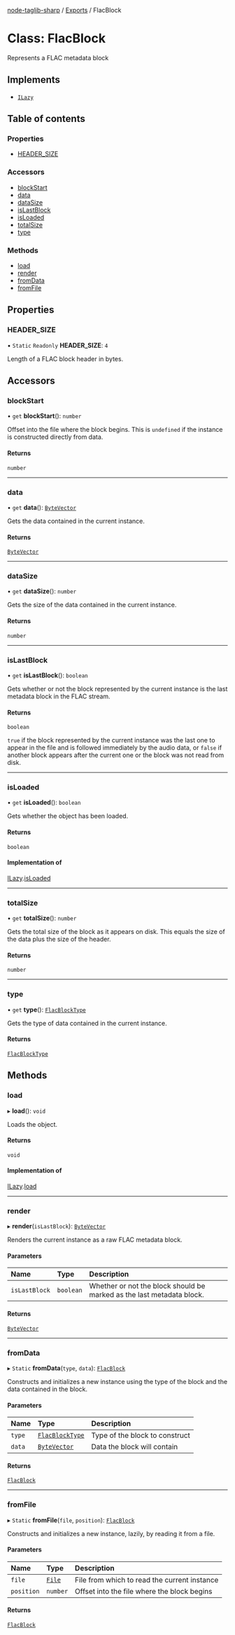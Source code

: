 [node-taglib-sharp](../README.md) / [Exports](../modules.md) / FlacBlock

# Class: FlacBlock

Represents a FLAC metadata block

## Implements

- [`ILazy`](../interfaces/ILazy.md)

## Table of contents

### Properties

- [HEADER_SIZE](FlacBlock.md#header_size)

### Accessors

- [blockStart](FlacBlock.md#blockstart)
- [data](FlacBlock.md#data)
- [dataSize](FlacBlock.md#datasize)
- [isLastBlock](FlacBlock.md#islastblock)
- [isLoaded](FlacBlock.md#isloaded)
- [totalSize](FlacBlock.md#totalsize)
- [type](FlacBlock.md#type)

### Methods

- [load](FlacBlock.md#load)
- [render](FlacBlock.md#render)
- [fromData](FlacBlock.md#fromdata)
- [fromFile](FlacBlock.md#fromfile)

## Properties

### HEADER_SIZE

▪ `Static` `Readonly` **HEADER_SIZE**: `4`

Length of a FLAC block header in bytes.

## Accessors

### blockStart

• `get` **blockStart**(): `number`

Offset into the file where the block begins. This is `undefined` if the instance is
constructed directly from data.

#### Returns

`number`

---

### data

• `get` **data**(): [`ByteVector`](ByteVector.md)

Gets the data contained in the current instance.

#### Returns

[`ByteVector`](ByteVector.md)

---

### dataSize

• `get` **dataSize**(): `number`

Gets the size of the data contained in the current instance.

#### Returns

`number`

---

### isLastBlock

• `get` **isLastBlock**(): `boolean`

Gets whether or not the block represented by the current instance is the last metadata block
in the FLAC stream.

#### Returns

`boolean`

`true` if the block represented by the current instance was the last one to appear
in the file and is followed immediately by the audio data, or `false` if another block
appears after the current one or the block was not read from disk.

---

### isLoaded

• `get` **isLoaded**(): `boolean`

Gets whether the object has been loaded.

#### Returns

`boolean`

#### Implementation of

[ILazy](../interfaces/ILazy.md).[isLoaded](../interfaces/ILazy.md#isloaded)

---

### totalSize

• `get` **totalSize**(): `number`

Gets the total size of the block as it appears on disk. This equals the size of the data
plus the size of the header.

#### Returns

`number`

---

### type

• `get` **type**(): [`FlacBlockType`](../enums/FlacBlockType.md)

Gets the type of data contained in the current instance.

#### Returns

[`FlacBlockType`](../enums/FlacBlockType.md)

## Methods

### load

▸ **load**(): `void`

Loads the object.

#### Returns

`void`

#### Implementation of

[ILazy](../interfaces/ILazy.md).[load](../interfaces/ILazy.md#load)

---

### render

▸ **render**(`isLastBlock`): [`ByteVector`](ByteVector.md)

Renders the current instance as a raw FLAC metadata block.

#### Parameters

| Name          | Type      | Description                                                           |
| :------------ | :-------- | :-------------------------------------------------------------------- |
| `isLastBlock` | `boolean` | Whether or not the block should be marked as the last metadata block. |

#### Returns

[`ByteVector`](ByteVector.md)

---

### fromData

▸ `Static` **fromData**(`type`, `data`): [`FlacBlock`](FlacBlock.md)

Constructs and initializes a new instance using the type of the block and the data
contained in the block.

#### Parameters

| Name   | Type                                         | Description                    |
| :----- | :------------------------------------------- | :----------------------------- |
| `type` | [`FlacBlockType`](../enums/FlacBlockType.md) | Type of the block to construct |
| `data` | [`ByteVector`](ByteVector.md)                | Data the block will contain    |

#### Returns

[`FlacBlock`](FlacBlock.md)

---

### fromFile

▸ `Static` **fromFile**(`file`, `position`): [`FlacBlock`](FlacBlock.md)

Constructs and initializes a new instance, lazily, by reading it from a file.

#### Parameters

| Name       | Type              | Description                                  |
| :--------- | :---------------- | :------------------------------------------- |
| `file`     | [`File`](File.md) | File from which to read the current instance |
| `position` | `number`          | Offset into the file where the block begins  |

#### Returns

[`FlacBlock`](FlacBlock.md)
